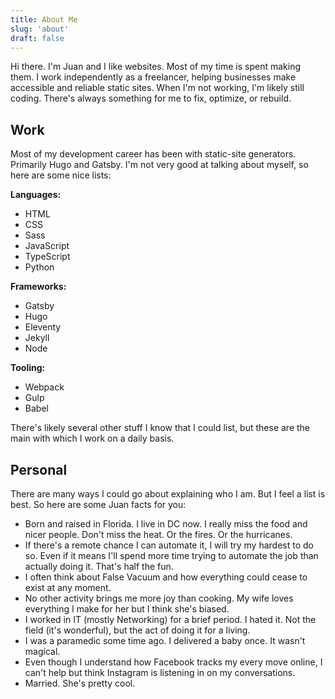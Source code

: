 ```yaml
---
title: About Me
slug: 'about'
draft: false
---
```


Hi there. I'm Juan and I like websites. Most of my time is spent making them. I work independently as a freelancer, helping businesses make accessible and reliable static sites. When I'm not working, I'm likely still coding. There's always something for me to fix, optimize, or rebuild.

## Work

Most of my development career has been with static-site generators. Primarily Hugo and Gatsby. I'm not very good at talking about myself, so here are some nice lists:

**Languages:**

- HTML
- CSS
- Sass
- JavaScript
- TypeScript
- Python

**Frameworks:**

- Gatsby
- Hugo
- Eleventy
- Jekyll
- Node

**Tooling:**

- Webpack
- Gulp
- Babel

There's likely several other stuff I know that I could list, but these are the main with which I work on a daily basis.

## Personal

There are many ways I could go about explaining who I am. But I feel a list is best. So here are some Juan facts for you:

- Born and raised in Florida. I live in DC now. I really miss the food and nicer people. Don't miss the heat. Or the fires. Or the hurricanes.
- If there's a remote chance I can automate it, I will try my hardest to do so. Even if it means I'll spend more time trying to automate the job than actually doing it. That's half the fun.
- I often think about False Vacuum and how everything could cease to exist at any moment.
- No other activity brings me more joy than cooking. My wife loves everything I make for her but I think she's biased.
- I worked in IT (mostly Networking) for a brief period. I hated it. Not the field (it's wonderful), but the act of doing it for a living.
- I was a paramedic some time ago. I delivered a baby once. It wasn't magical.
- Even though I understand how Facebook tracks my every move online, I can't help but think Instagram is listening in on my conversations.
- Married. She's pretty cool.
